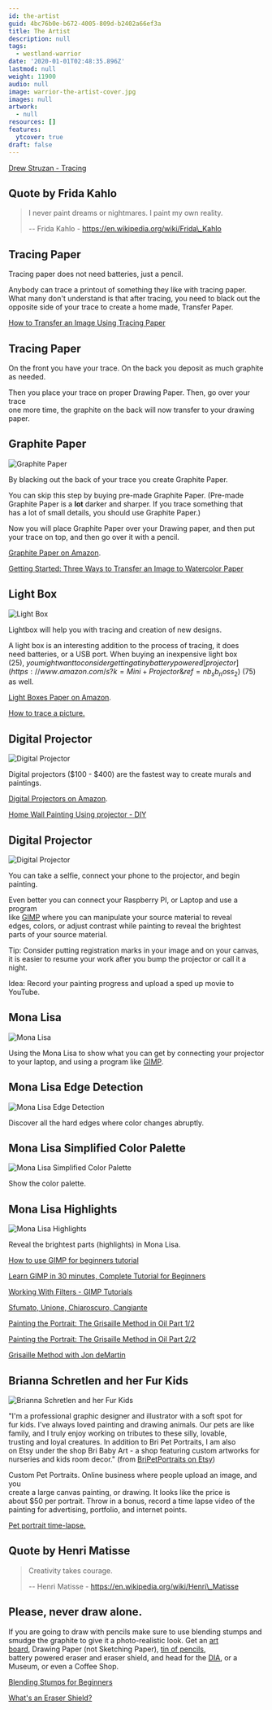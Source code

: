 ```yaml
---
id: the-artist
guid: 4bc76b0e-b672-4005-809d-b2402a66ef3a
title: The Artist
description: null
tags:
  - westland-warrior
date: '2020-01-01T02:48:35.896Z'
lastmod: null
weight: 11900
audio: null
image: warrior-the-artist-cover.jpg
images: null
artwork:
  - null
resources: []
features:
  ytcover: true
draft: false
---
```


[Drew Struzan - Tracing](https://www.youtube.com/watch?v=0fEMJp70tGU "Play Video")

## Quote by Frida Kahlo

> I never paint dreams or nightmares. I paint my own reality.
>
> \-- Frida Kahlo - https://en.wikipedia.org/wiki/Frida\_Kahlo

## Tracing Paper

Tracing paper does not need batteries, just a pencil.

Anybody can trace a printout of something they like with tracing paper.\
What many don't understand is that after tracing, you need to black out the\
opposite side of your trace to create a home made, Transfer Paper.

[How to Transfer an Image Using Tracing Paper](https://www.youtube.com/watch?v=JW5PYVbc6ho "Play Video")

## Tracing Paper

On the front you have your trace. On the back you deposit as much graphite\
as needed.

Then you place your trace on proper Drawing Paper. Then, go over your trace\
one more time, the graphite on the back will now transfer to your drawing\
paper.

## Graphite Paper

![Graphite Paper](files/graphite-paper.jpg)

By blacking out the back of your trace you create Graphite Paper.

You can skip this step by buying pre-made Graphite Paper. (Pre-made\
Graphite Paper is a **lot** darker and sharper. If you trace something that\
has a lot of small details, you should use Graphite Paper.)

Now you will place Graphite Paper over your Drawing paper, and then put\
your trace on top, and then go over it with a pencil.

[Graphite Paper on Amazon](https://www.amazon.com/graphite-paper/s?k=graphite+paper).

[Getting Started: Three Ways to Transfer an Image to Watercolor Paper](https://www.youtube.com/watch?v=fN-VtUBC7Ys "Play Video")

## Light Box

![Light Box](files/lightbox.jpg)

Lightbox will help you with tracing and creation of new designs.

A light box is an interesting addition to the process of tracing, it does\
need batteries, or a USB port. When buying an inexpensive light box ($25),\
you might want to consider getting a tiny battery powered [projector](https://www.amazon.com/s?k=Mini+Projector\&ref=nb_sb_noss_2)\
($75) as well.

[Light Boxes Paper on Amazon](https://www.amazon.com/s?k=Light+Box+Tracing\&ref=nb_sb_noss_2).

[How to trace a picture.](https://www.youtube.com/watch?v=cQGeOMCGh0U "Play Video")

## Digital Projector

![Digital Projector](files/projector.jpg)

Digital projectors ($100 - $400) are the fastest way to create murals and\
paintings.

[Digital Projectors on Amazon](https://www.amazon.com/Digital-Projectors/s?k=Digital+Projectors).

[Home Wall Painting Using projector - DIY](https://www.youtube.com/watch?v=iGDfa4T9yTE "Play Video")

## Digital Projector

![Digital Projector](files/projector-phone.jpg)

You can take a selfie, connect your phone to the projector, and begin\
painting.

Even better you can connect your Raspberry PI, or Laptop and use a program\
like [GIMP](https://www.gimp.org/) where you can manipulate your source material to reveal\
edges, colors, or adjust contrast while painting to reveal the brightest\
parts of your source material.

Tip: Consider putting registration marks in your image and on your canvas,\
it is easier to resume your work after you bump the projector or call it a\
night.

Idea: Record your painting progress and upload a sped up movie to YouTube.

## Mona Lisa

![Mona Lisa](files/mona1.jpg)

Using the Mona Lisa to show what you can get by connecting your projector\
to your laptop, and using a program like [GIMP](https://www.gimp.org/).

## Mona Lisa Edge Detection

![Mona Lisa Edge Detection](files/mona2.jpg)

Discover all the hard edges where color changes abruptly.

## Mona Lisa Simplified Color Palette

![Mona Lisa Simplified Color Palette](files/mona3.jpg)

Show the color palette.

## Mona Lisa Highlights

![Mona Lisa Highlights](files/mona4.jpg)

Reveal the brightest parts (highlights) in Mona Lisa.

[How to use GIMP for beginners tutorial](https://www.youtube.com/watch?v=7LXyClky6A8 "Play Video")

[Learn GIMP in 30 minutes, Complete Tutorial for Beginners](https://www.youtube.com/watch?v=IeABb8cwdUg "Play Video")

[Working With Filters - GIMP Tutorials](https://www.youtube.com/watch?v=BB6LM9IYcco "Play Video")

[Sfumato, Unione, Chiaroscuro, Cangiante](https://www.youtube.com/watch?v=Rp4G1pXx-cs "Play Video")

[Painting the Portrait: The Grisaille Method in Oil Part 1/2](https://www.youtube.com/watch?v=1183SVMyJVI "Play Video")

[Painting the Portrait: The Grisaille Method in Oil Part 2/2](https://www.youtube.com/watch?v=vN6aZSSGKGs "Play Video")

[Grisaille Method with Jon deMartin](https://www.youtube.com/watch?v=JPar_nzAEL0 "Play Video")

## Brianna Schretlen and her Fur Kids

![Brianna Schretlen and her Fur Kids](files/bri.jpg)

"I'm a professional graphic designer and illustrator with a soft spot for\
fur kids. I've always loved painting and drawing animals. Our pets are like\
family, and I truly enjoy working on tributes to these silly, lovable,\
trusting and loyal creatures. In addition to Bri Pet Portraits, I am also\
on Etsy under the shop Bri Baby Art - a shop featuring custom artworks for\
nurseries and kids room decor." (from [BriPetPortraits on Etsy](https://www.etsy.com/shop/BriPetPortraits))

Custom Pet Portraits. Online business where people upload an image, and you\
create a large canvas painting, or drawing. It looks like the price is\
about $50 per portrait. Throw in a bonus, record a time lapse video of the\
painting for advertising, portfolio, and internet points.

[Pet portrait time-lapse.](https://www.youtube.com/watch?v=Aqn363Z1f5A "Play Video")

## Quote by Henri Matisse

> Creativity takes courage.
>
> \-- Henri Matisse - https://en.wikipedia.org/wiki/Henri\_Matisse

## Please, never draw alone.

If you are going to draw with pencils make sure to use blending stumps and\
smudge the graphite to give it a photo-realistic look. Get an [art\
board](https://www.amazon.com/s/ref=nb_sb_noss?url=search-alias%3Darts-crafts\&field-keywords=Sketch+Tote+Drawing+), Drawing Paper (not Sketching Paper), [tin of pencils](https://www.amazon.com/s/ref=nb_sb_noss?url=search-alias%3Doffice-products\&field-keywords=Staedtler+Lumograph+Graphite+Drawing),\
battery powered eraser and eraser shield, and head for the [DIA](https://www.dia.org/), or a\
Museum, or even a Coffee Shop.

[Blending Stumps for Beginners](https://www.youtube.com/watch?v=zHiaJMf7m9Y "Play Video")

[What's an Eraser Shield?](https://www.youtube.com/watch?v=bluffx6sB04 "Play Video")
